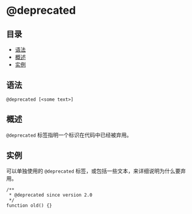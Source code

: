 <!--
title: @deprecated
order: 315
author: yuer
-->

# @deprecated

## 目录

- [语法](#语法)
- [概述](#概述)
- [实例](#实例)

## 语法

```
@deprecated [<some text>]
```

## 概述

`@deprecated` 标签指明一个标识在代码中已经被弃用。

## 实例

可以单独使用的 `@deprecated` 标签，或包括一些文本，来详细说明为什么要弃用。

```
/**
 * @deprecated since version 2.0
 */
function old() {}
```

